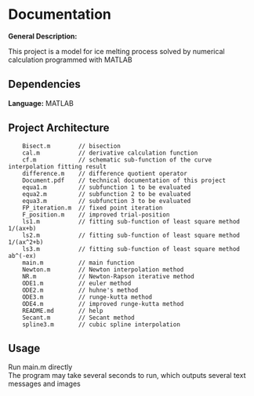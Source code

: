 Documentation
=============
**General Description:**

This project is a model for ice melting process solved by numerical calculation programmed with MATLAB

Dependencies
-------------
**Language:**  MATLAB

Project Architecture
-------------
```buildoutcfg
    Bisect.m        // bisection
    cal.m           // derivative calculation function
    cf.m            // schematic sub-function of the curve interpolation fitting result
    difference.m    // difference quotient operator
    Document.pdf    // technical documentation of this project
    equa1.m         // subfunction 1 to be evaluated
    equa2.m         // subfunction 2 to be evaluated
    equa3.m         // subfunction 3 to be evaluated
    FP_iteration.m  // fixed point iteration
    F_position.m    // improved trial-position 
    ls1.m           // fitting sub-function of least square method 1/(ax+b)
    ls2.m           // fitting sub-function of least square method 1/(ax^2+b)
    ls3.m           // fitting sub-function of least square method ab^(-ex)
    main.m          // main function
    Newton.m        // Newton interpolation method
    NR.m            // Newton-Rapson iterative method 
    ODE1.m          // euler method
    ODE2.m          // huhne's method
    ODE3.m          // runge-kutta method
    ODE4.m          // improved runge-kutta method
    README.md       // help
    Secant.m        // Secant method
    spline3.m       // cubic spline interpolation
```

Usage
-------------
Run main.m directly  
The program may take several seconds to run, which outputs several text messages and images